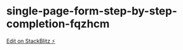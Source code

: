 # single-page-form-step-by-step-completion-fqzhcm

[Edit on StackBlitz ⚡️](https://stackblitz.com/edit/single-page-form-step-by-step-completion-fqzhcm)